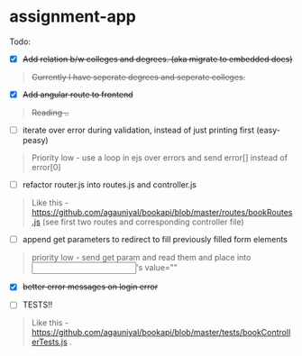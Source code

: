# assignment-app

Todo:

- [x] ~~Add relation b/w colleges and degrees. (aka migrate to embedded docs)~~
> ~~Currently I have seperate degrees and seperate colleges.~~

- [x] ~~Add angular route to frontend~~
> ~~Reading ..~~

- [ ] iterate over error during validation, instead of just printing first (easy-peasy)
> Priority low - use a loop in ejs over errors and send error[] instead of error[0]

- [ ] refactor router.js into routes.js and controller.js
> Like this - https://github.com/agauniyal/bookapi/blob/master/routes/bookRoutes.js (see first two routes and corresponding controller file)

- [ ] append get parameters to redirect to fill previously filled form elements
> priority low - send get param and read them and place into <input>'s value=""

- [x] ~~better error messages on login error~~

- [ ] TESTS!!
> Like this - https://github.com/agauniyal/bookapi/blob/master/tests/bookControllerTests.js .
